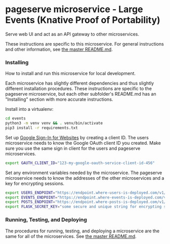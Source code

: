 # pageserve microservice - Large Events (Knative Proof of Portability)

Serve web UI and act as an API gateway to other microservices.

These instructions are specific to this microservice. For general instructions and other information, see [the master README.md](../README.md).

### Installing

How to install and run this microservice for local development.

Each microservice has slightly different dependencies and thus slightly different installation procedures. These instructions are specific to the pageserve microservice, but each other subfolder's README.md has an "Installing" section with more accurate instructions.

Install into a virtualenv:

```sh
cd events
python3 -m venv venv && . venv/bin/activate
pip3 install -r requirements.txt
```
Set up [Google Sign-In for Websites](https://developers.google.com/identity/sign-in/web/sign-in) by creating a client ID. The users microservice needs to know the Google OAuth client ID you created. Make sure you use the same sign in client for the users and pageserve microservices.

```sh
export GAUTH_CLIENT_ID="123-my-google-oauth-service-client-id-456"
```

Set any environment variables needed by the microservice. The pageserve microservice needs to know the addresses of the other microservices and a key for encrypting sessions.

```sh
export USERS_ENDPOINT="https://endpoint.where-users-is-deployed.com/v1/"
export EVENTS_ENDPOINT="https://endpoint.where-events-is-deployed.com/v1/"
export POSTS_ENDPOINT="https://endpoint.where-posts-is-deployed.com/v1/"
export FLASK_SECRET_KEY="some secure and unique string for encrypting sessions"
```

### Running, Testing, and Deploying

The procedures for running, testing, and deploying a microservice are the same for all of the microservices. See [the master README.md](../README.md).
